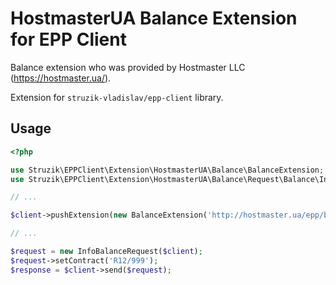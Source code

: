 # HostmasterUA Balance Extension for EPP Client

Balance extension who was provided by Hostmaster LLC (https://hostmaster.ua/).

Extension for `struzik-vladislav/epp-client` library.

## Usage
```php
<?php

use Struzik\EPPClient\Extension\HostmasterUA\Balance\BalanceExtension;
use Struzik\EPPClient\Extension\HostmasterUA\Balance\Request\Balance\InfoBalanceRequest;

// ...

$client->pushExtension(new BalanceExtension('http://hostmaster.ua/epp/balance-1.0', $logger));

// ...

$request = new InfoBalanceRequest($client);
$request->setContract('R12/999');
$response = $client->send($request);
```
